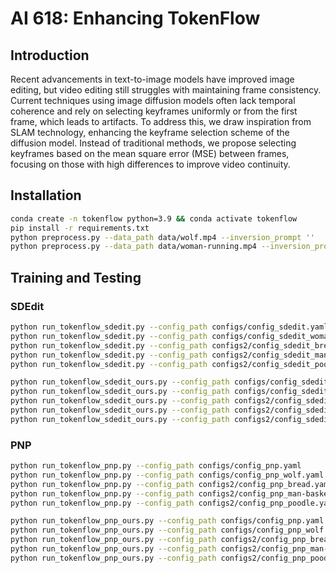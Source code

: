 # AI 618: Enhancing TokenFlow 

[//]: # ([![PWC]&#40;https://img.shields.io/endpoint.svg?url=https://paperswithcode.com/badge/aligning-bag-of-regions-for-open-vocabulary/open-vocabulary-object-detection-on-mscoco&#41;]&#40;https://paperswithcode.com/sota/open-vocabulary-object-detection-on-mscoco?p=aligning-bag-of-regions-for-open-vocabulary&#41;)

## Introduction
Recent advancements in text-to-image models have improved image editing, but video editing still struggles with maintaining frame consistency. Current techniques using image diffusion models often lack temporal coherence and rely on selecting keyframes uniformly or from the first frame, which leads to artifacts. To address this, we draw inspiration from SLAM technology, enhancing the keyframe selection scheme of the diffusion model. Instead of traditional methods, we propose selecting keyframes based on the mean square error (MSE) between frames, focusing on those with high differences to improve video continuity.

## Installation

```bash
conda create -n tokenflow python=3.9 && conda activate tokenflow
pip install -r requirements.txt
python preprocess.py --data_path data/wolf.mp4 --inversion_prompt ''
python preprocess.py --data_path data/woman-running.mp4 --inversion_prompt ''
```


## Training and Testing
### SDEdit
```bash
python run_tokenflow_sdedit.py --config_path configs/config_sdedit.yaml
python run_tokenflow_sdedit.py --config_path configs/config_sdedit_woman.yaml
python run_tokenflow_sdedit.py --config_path configs2/config_sdedit_bread.yaml
python run_tokenflow_sdedit.py --config_path configs2/config_sdedit_man-basket.yaml
python run_tokenflow_sdedit.py --config_path configs2/config_sdedit_poodle.yaml

python run_tokenflow_sdedit_ours.py --config_path configs/config_sdedit.yaml
python run_tokenflow_sdedit_ours.py --config_path configs/config_sdedit_woman.yaml
python run_tokenflow_sdedit_ours.py --config_path configs2/config_sdedit_bread.yaml
python run_tokenflow_sdedit_ours.py --config_path configs2/config_sdedit_man-basket.yaml
python run_tokenflow_sdedit_ours.py --config_path configs2/config_sdedit_poodle.yaml
```

### PNP
```bash
python run_tokenflow_pnp.py --config_path configs/config_pnp.yaml
python run_tokenflow_pnp.py --config_path configs/config_pnp_wolf.yaml
python run_tokenflow_pnp.py --config_path configs2/config_pnp_bread.yaml
python run_tokenflow_pnp.py --config_path configs2/config_pnp_man-basket.yaml
python run_tokenflow_pnp.py --config_path configs2/config_pnp_poodle.yaml

python run_tokenflow_pnp_ours.py --config_path configs/config_pnp.yaml
python run_tokenflow_pnp_ours.py --config_path configs/config_pnp_wolf.yaml
python run_tokenflow_pnp_ours.py --config_path configs2/config_pnp_bread.yaml
python run_tokenflow_pnp_ours.py --config_path configs2/config_pnp_man-basket.yaml
python run_tokenflow_pnp_ours.py --config_path configs2/config_pnp_poodle.yaml
```
